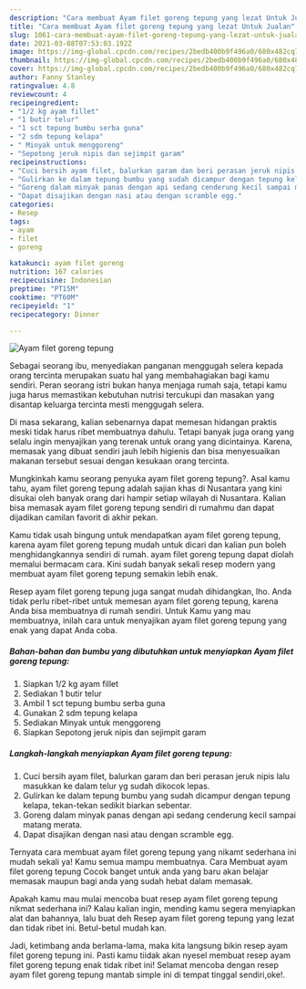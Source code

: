 ```yaml
---
description: "Cara membuat Ayam filet goreng tepung yang lezat Untuk Jualan"
title: "Cara membuat Ayam filet goreng tepung yang lezat Untuk Jualan"
slug: 1061-cara-membuat-ayam-filet-goreng-tepung-yang-lezat-untuk-jualan
date: 2021-03-08T07:53:03.192Z
image: https://img-global.cpcdn.com/recipes/2bedb400b9f496a0/680x482cq70/ayam-filet-goreng-tepung-foto-resep-utama.jpg
thumbnail: https://img-global.cpcdn.com/recipes/2bedb400b9f496a0/680x482cq70/ayam-filet-goreng-tepung-foto-resep-utama.jpg
cover: https://img-global.cpcdn.com/recipes/2bedb400b9f496a0/680x482cq70/ayam-filet-goreng-tepung-foto-resep-utama.jpg
author: Fanny Stanley
ratingvalue: 4.8
reviewcount: 4
recipeingredient:
- "1/2 kg ayam fillet"
- "1 butir telur"
- "1 sct tepung bumbu serba guna"
- "2 sdm tepung kelapa"
- " Minyak untuk menggoreng"
- "Sepotong jeruk nipis dan sejimpit garam"
recipeinstructions:
- "Cuci bersih ayam filet, balurkan garam dan beri perasan jeruk nipis lalu masukkan ke dalam telur yg sudah dikocok lepas."
- "Gulirkan ke dalam tepung bumbu yang sudah dicampur dengan tepung kelapa, tekan-tekan sedikit biarkan sebentar."
- "Goreng dalam minyak panas dengan api sedang cenderung kecil sampai matang merata."
- "Dapat disajikan dengan nasi atau dengan scramble egg."
categories:
- Resep
tags:
- ayam
- filet
- goreng

katakunci: ayam filet goreng 
nutrition: 167 calories
recipecuisine: Indonesian
preptime: "PT15M"
cooktime: "PT60M"
recipeyield: "1"
recipecategory: Dinner

---
```



![Ayam filet goreng tepung](https://img-global.cpcdn.com/recipes/2bedb400b9f496a0/680x482cq70/ayam-filet-goreng-tepung-foto-resep-utama.jpg)

Sebagai seorang ibu, menyediakan panganan menggugah selera kepada orang tercinta merupakan suatu hal yang membahagiakan bagi kamu sendiri. Peran seorang istri bukan hanya menjaga rumah saja, tetapi kamu juga harus memastikan kebutuhan nutrisi tercukupi dan masakan yang disantap keluarga tercinta mesti menggugah selera.

Di masa  sekarang, kalian sebenarnya dapat memesan hidangan praktis meski tidak harus ribet membuatnya dahulu. Tetapi banyak juga orang yang selalu ingin menyajikan yang terenak untuk orang yang dicintainya. Karena, memasak yang dibuat sendiri jauh lebih higienis dan bisa menyesuaikan makanan tersebut sesuai dengan kesukaan orang tercinta. 



Mungkinkah kamu seorang penyuka ayam filet goreng tepung?. Asal kamu tahu, ayam filet goreng tepung adalah sajian khas di Nusantara yang kini disukai oleh banyak orang dari hampir setiap wilayah di Nusantara. Kalian bisa memasak ayam filet goreng tepung sendiri di rumahmu dan dapat dijadikan camilan favorit di akhir pekan.

Kamu tidak usah bingung untuk mendapatkan ayam filet goreng tepung, karena ayam filet goreng tepung mudah untuk dicari dan kalian pun boleh menghidangkannya sendiri di rumah. ayam filet goreng tepung dapat diolah memalui bermacam cara. Kini sudah banyak sekali resep modern yang membuat ayam filet goreng tepung semakin lebih enak.

Resep ayam filet goreng tepung juga sangat mudah dihidangkan, lho. Anda tidak perlu ribet-ribet untuk memesan ayam filet goreng tepung, karena Anda bisa membuatnya di rumah sendiri. Untuk Kamu yang mau membuatnya, inilah cara untuk menyajikan ayam filet goreng tepung yang enak yang dapat Anda coba.

<!--inarticleads1-->

##### Bahan-bahan dan bumbu yang dibutuhkan untuk menyiapkan Ayam filet goreng tepung:

1. Siapkan 1/2 kg ayam fillet
1. Sediakan 1 butir telur
1. Ambil 1 sct tepung bumbu serba guna
1. Gunakan 2 sdm tepung kelapa
1. Sediakan  Minyak untuk menggoreng
1. Siapkan Sepotong jeruk nipis dan sejimpit garam




<!--inarticleads2-->

##### Langkah-langkah menyiapkan Ayam filet goreng tepung:

1. Cuci bersih ayam filet, balurkan garam dan beri perasan jeruk nipis lalu masukkan ke dalam telur yg sudah dikocok lepas.
1. Gulirkan ke dalam tepung bumbu yang sudah dicampur dengan tepung kelapa, tekan-tekan sedikit biarkan sebentar.
1. Goreng dalam minyak panas dengan api sedang cenderung kecil sampai matang merata.
1. Dapat disajikan dengan nasi atau dengan scramble egg.




Ternyata cara membuat ayam filet goreng tepung yang nikamt sederhana ini mudah sekali ya! Kamu semua mampu membuatnya. Cara Membuat ayam filet goreng tepung Cocok banget untuk anda yang baru akan belajar memasak maupun bagi anda yang sudah hebat dalam memasak.

Apakah kamu mau mulai mencoba buat resep ayam filet goreng tepung nikmat sederhana ini? Kalau kalian ingin, mending kamu segera menyiapkan alat dan bahannya, lalu buat deh Resep ayam filet goreng tepung yang lezat dan tidak ribet ini. Betul-betul mudah kan. 

Jadi, ketimbang anda berlama-lama, maka kita langsung bikin resep ayam filet goreng tepung ini. Pasti kamu tiidak akan nyesel membuat resep ayam filet goreng tepung enak tidak ribet ini! Selamat mencoba dengan resep ayam filet goreng tepung mantab simple ini di tempat tinggal sendiri,oke!.


